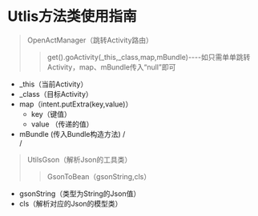 # Utlis方法类使用指南
>OpenActManager（跳转Activity路由）
>>get().goActivity(_this,_class,map,mBundle)----如只需单单跳转Activity，map、mBundle传入“null”即可
* _this（当前Activity）
* _class（目标Activity）
* map（intent.putExtra(key,value)）
  * key（键值）
  * value （传递的值）
* mBundle (传入Bundle构造方法)
/<br>/<br>
>UtilsGson（解析Json的工具类）
>>GsonToBean（gsonString,cls）
* gsonString（类型为String的Json值）
* cls（解析对应的Json的模型类）
